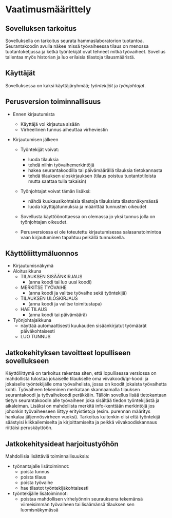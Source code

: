 # Vaatimusmäärittely

## Sovelluksen tarkoitus

Sovelluksella on tarkoitus seurata hammaslaboratorion tuotantoa. Seurantakoodin avulla näkee missä työvaiheessa tilaus on menossa tuotantoketjussa ja ketkä työntekijät ovat tehneet mitkä työvaiheet. Sovellus tallentaa myös historian ja luo erilaisia tilastoja tilausmääristä.

## Käyttäjät

Sovelluksessa on kaksi käyttäjäryhmää; *työntekijät* ja *työnjohtajat*. 

## Perusversion toiminnallisuus

- Ennen kirjautumista
  - Käyttäjä voi kirjautua sisään
  - Virheellinen tunnus aiheuttaa virheviestin

- Kirjautumisen jälkeen

  - Työntekijät voivat:
    - luoda tilauksia
    - tehdä niihin työvaihemerkintöjä
    - hakea seurantakoodilla tai päivämäärällä tilauksia tietokannasta
    - tehdä tilauksen uloskirjauksen (tilaus poistuu tuotantotiloista mutta saattaa tulla takaisin)

  - Työnjohtajat voivat tämän lisäksi:
    - nähdä kuukausikohtaisia tilastoja tilauksista tilastonäkymässä
    - luoda käyttäjätunnuksia ja määrittää tunnusten oikeudet
  
  - Sovellusta käyttöönottaessa on olemassa jo yksi tunnus jolla on työnjohtajan oikeudet.
  
  - Perusversiossa ei ole toteutettu kirjautumisessa salasanatoimintoa vaan kirjautuminen tapahtuu pelkällä tunnuksella.

## Käyttöliittymäluonnos

- Kirjautumisnäkymä
- Aloitusikkuna
  - TILAUKSEN SISÄÄNKIRJAUS
    - (anna koodi tai luo uusi koodi)
  - MERKITSE TYÖVAIHE
    - (anna koodi ja valitse työvaihe sekä työntekijä)
  - TILAUKSEN ULOSKIRJAUS
    - (anna koodi ja valitse toimitustapa)
  - HAE TILAUS
    - (anna koodi tai päivämäärä)
- Työnjohtajaikkuna
  - näyttää automaattisesti kuukauden sisäänkirjatut työmäärät päiväkohtaisesti
  - LUO TUNNUS

## Jatkokehityksen tavoitteet lopulliseen sovellukseen

Käyttöliittymä on tarkoitus rakentaa siten, että lopullisessa versiossa on mahdollista tulostaa jokaiselle tilaukselle oma viivakoodi/qr-koodi ja jokaiselle työntekijälle oma työvaihelista, jossa on koodit jokaista työvaihetta kohti. Työvaiheen tekeminen merkataan skannaamalla tilauksen seurantakoodi ja työvaihekoodi peräkkäin. Tällöin sovellus lisää tietokantaan tietyn seurantakoodin alle työvaiheen joka sisältää tiedon työntekijästä ja aikaleiman. Lisäksi on mahdollista merkitä info-kenttään merkintöjä jos johonkin työvaiheeseen liittyy erityistietoja (esim. purennan määritys hankalaa jäljennösvirheen vuoksi). Tarkoitus kuitenkin olisi että työntekijä säästyisi klikkailemiselta ja kirjoittamiselta ja pelkkä viivakoodiskannaus riittäisi peruskäyttöön.

## Jatkokehitysideat harjoitustyöhön

Mahdollisia lisättäviä toiminnallisuuksia:
  - työnantajalle lisätoiminnot:
    - poista tunnus
    - poista tilaus
    - poista työvaihe
    - hae tilastot työntekijäkohtaisesti
  - työntekijälle lisätoiminnot:
    - poistaa mahdollisen virhelyönnin seurauksena tekemänsä viimeisimmän työvaiheen tai lisäämänsä tilauksen sen luomisnäkymässä
